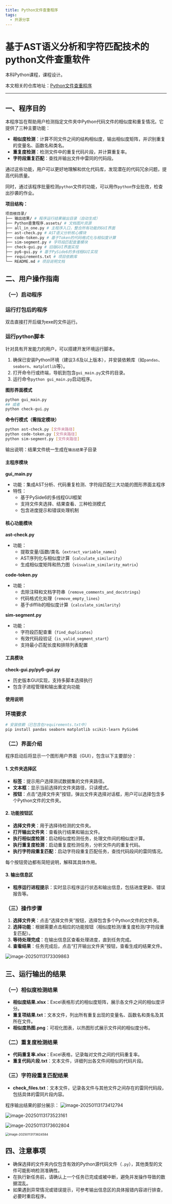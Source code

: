 ```yaml
---
title: Python文件查重程序
tags:
  - 开源分享
---
```


# 基于AST语义分析和字符匹配技术的python文件查重软件

本科Python课程，课程设计。

本文相关的仓库地址：[Python文件查重程序](https://gitee.com/weigo6/python-file-duplicate-detector)

---

## 一、程序目的

本程序旨在帮助用户检测指定文件夹中Python代码文件的相似度和重复情况。它提供了三种主要功能：

- **相似度检测**：计算不同文件之间的结构相似度，输出相似度矩阵，并识别重复的变量名、函数名和类名。
- **重复度检测**：检测文件中的重复代码片段，并计算重复率。
- **字符段重复匹配**：查找并输出文件中雷同的代码段。

通过这些功能，用户可以更好地理解和优化代码库，发现潜在的代码冗余问题，提高代码质量。

同时，通过该程序批量检测`python`文件的功能，可以用作`python`作业批改，检查出抄袭的作业。

**项目结构：**
```bash
项目根目录/ 
├── 输出结果/ # 程序运行结果输出目录（自动生成） 
├── Python查重程序.assets/ # 文档图片资源 
├── all_in_one.py # 主程序入口，整合所有功能的GUI界面 
├── ast-check.py # AST语义分析核心模块 
├── code-token.py # 基于Token的代码格式化与相似度计算 
├── sim-segment.py # 字符段匹配查重模块 
├── check-gui.py # 旧版GUI界面实现 
├── py6-gui.py # 基于PySide6的多线程GUI实现 
├── requirements.txt # 项目依赖库 
└── README.md # 项目说明文档
```
## 二、用户操作指南

### （一）启动程序

### 运行打包后的程序

双击直接打开后缀为exe的文件运行。

### 运行python脚本

针对具有开发能力的用户，可以搭建开发环境运行脚本。

1. 确保已安装Python环境（建议3.6及以上版本），并安装依赖库（如`pandas`、`seaborn`、`matplotlib`等）。
2. 打开命令行或终端，导航到包含`gui_main.py`文件的目录。
3. 运行命令`python gui_main.py`启动程序。

**图形界面模式**
```bash
python gui_main.py
## 或者
python check-gui.py
```
**命令行模式（需指定模块）**
```bash
python ast-check.py [文件夹路径]
python code-token.py [文件夹路径] 
python sim-segment.py [文件夹路径]
```
输出说明：结果文件统一生成在`输出结果`子目录

#### 主程序模块
**gui_main.py**  

- 功能：集成AST分析、代码重复检测、字符段匹配三大功能的图形界面主程序
- 特性：
    - 基于PySide6的多线程GUI框架
    - 支持文件夹选择、结果查看、三种检测模式
    - 包含进度提示和错误处理机制

#### 核心功能模块
**ast-check.py** 

- 功能：
    - 提取变量/函数/类名（`extract_variable_names`）
    - AST序列化与相似度计算（`calculate_similarity`）
    - 生成相似度矩阵和热力图（`visualize_similarity_matrix`）

**code-token.py**  

- 功能：
    - 去除注释和文档字符串（`remove_comments_and_docstrings`）
    - 代码格式化处理（`remove_empty_lines`）
    - 基于difflib的相似度计算（`calculate_similarity`）

**sim-segment.py**  

- 功能：
    - 字符段匹配查重（`find_duplicates`）
    - 有效代码段验证（`is_valid_segment_start`）
    - 支持最小匹配长度和排除列表配置

#### 工具模块
**check-gui.py/py6-gui.py**  
- 历史版本GUI实现，支持多脚本选择执行
- 包含子进程管理和输出重定向功能

#### 使用说明

### 环境要求
```bash
# 安装依赖（已包含在requirements.txt中）
pip install pandas seaborn matplotlib scikit-learn PySide6
```

### （二）界面介绍

程序启动后将显示一个图形用户界面（GUI），包含以下主要部分：

#### 1. 文件夹选择区

- **标签**：提示用户选择测试数据集的文件夹路径。
- **文本框**：显示当前选择的文件夹路径，只读模式。
- **按钮**：点击“选择文件夹”按钮，弹出文件夹选择对话框，用户可以选择包含多个Python文件的文件夹。

#### 2. 功能按钮区

- **选择文件夹**：用于选择待检测的文件夹。
- **打开输出文件夹**：查看执行结果和输出文件。
- **执行相似度检测**：启动相似度检测任务，处理文件间的相似度计算。
- **执行重复度检测**：启动重复度检测任务，分析文件内的重复代码。
- **执行字符段重复匹配**：启动字符段重复匹配任务，查找代码段间的雷同情况。

每个按钮旁边都有简短说明，解释其具体作用。

#### 3. 输出信息区

- **程序运行进程提示**：实时显示程序运行状态和输出信息，包括进度更新、错误报告等。

### （三）操作步骤

1. **选择文件夹**：点击“选择文件夹”按钮，选择包含多个Python文件的文件夹。
2. **选择功能**：根据需要点击相应的功能按钮（相似度检测/重复度检测/字符段重复匹配）。
3. **等待处理完成**：在输出信息区查看处理进度，直到任务完成。
4. **查看结果**：任务完成后，点击“打开输出文件夹”按钮，查看生成的结果文件。

![image-20250113173309863](Python查重程序.assets/image-20250113173309863.png)

## 三、运行输出的结果

### （一）相似度检测结果

- **相似度结果.xlsx**：Excel表格形式的相似度矩阵，展示各文件之间的相似度评分。
- **重复项结果.txt**：文本文件，列出所有重复出现的变量名、函数名和类名及其所在文件。
- **相似度热图.png**：可视化图表，以热图形式展示文件间的相似度分布。

### （二）重复度检测结果

- **代码重复率.xlsx**：Excel表格，记录每对文件之间的代码重复率。
- **重复代码片段.txt**：文本文件，详细列出各文件间相似的代码片段。

### （三）字符段重复匹配结果

- **check_files.txt**：文本文件，记录各文件与其他文件之间存在的雷同代码段，包括具体的雷同片段内容。

程序输出结果的部分展示：
![image-20250113173412794](Python查重程序.assets/image-20250113173412794.png)

![image-20250113173523161](Python查重程序.assets/image-20250113173523161.png)

![image-20250113173602804](Python查重程序.assets/image-20250113173602804.png)

<img src="../Python查重程序.assets/image-20250113173624584.png" alt="image-20250113173624584" style="zoom: 67%;" />

## 四、注意事项

- 确保选择的文件夹内仅包含有效的Python源代码文件（`.py`），其他类型的文件可能影响检测准确性。
- 在执行新任务前，请确认上一个任务已完成或被中断，避免并发操作导致的数据混乱。
- 如果遇到异常情况或错误提示，可参考输出信息区的具体报错内容进行排查，必要时重启程序。
